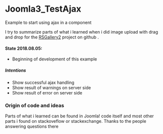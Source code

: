 # Joomla3_TestAjax
Example to start using ajax in a component

I try to summarize parts of what i learned when i did image upload with drag and drop for the
[RSGallery2](https://github.com/RSGallery2/RSGallery2_Component) project on github .

#### State 2018.08.05:

* Beginning of development of this example

##### Intentions

* Show successful ajax handling
* Show result of warnings on server side
* Show result of error on server side

### Origin of code and ideas

Parts of what i learned can be found in Joomla! code itself and most other parts i found on stackoveflow or stackexchange. Thanks to the people answering questions there
